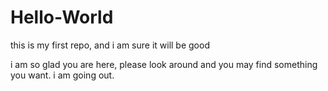 # Hello-World

this is my first repo, and i am sure it will be good

i am so glad you are here, please look around and you may find something you want. 
i am going out.
